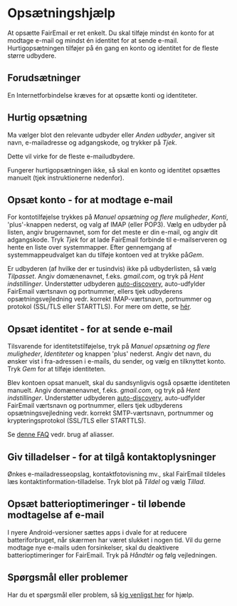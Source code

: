 # Opsætningshjælp

At opsætte FairEmail er ret enkelt. Du skal tilføje mindst én konto for at modtage e-mail og mindst én identitet for at sende e-mail. Hurtigopsætningen tilføjer på én gang en konto og identitet for de fleste større udbydere.

## Forudsætninger

En Internetforbindelse kræves for at opsætte konti og identiteter.

## Hurtig opsætning

Ma vælger blot den relevante udbyder eller *Anden udbyder*, angiver sit navn, e-mailadresse og adgangskode, og trykker på *Tjek*.

Dette vil virke for de fleste e-mailudbydere.

Fungerer hurtigopsætningen ikke, så skal en konto og identitet opsættes manuelt (tjek instruktionerne nedenfor).

## Opsæt konto - for at modtage e-mail

For kontotilføjelse trykkes på *Manuel opsætning og flere muligheder*, *Konti*, 'plus'-knappen nederst, og valg af IMAP (eller POP3). Vælg en udbyder på listen, angiv brugernavnet, som for det meste er din e-mail, og angiv dit adgangskode. Tryk *Tjek* for at lade FairEmail forbinde til e-mailserveren og hente en liste over systemmapper. Efter gennemgang af systemmappeudvalget kan du tilføje kontoen ved at trykke på*Gem*.

Er udbyderen (af hvilke der er tusindvis) ikke på udbyderlisten, så vælg *Tilpasset*. Angiv domænenavnet, f.eks. *gmail.com*, og tryk på *Hent indstillinger*. Understøtter udbyderen [auto-discovery](https://tools.ietf.org/html/rfc6186), auto-udfylder FairEmail værtsnavn og portnummer, ellers tjek udbyderens opsætningsvejledning vedr. korrekt IMAP-værtsnavn, portnummer og protokol (SSL/TLS eller STARTTLS). For mere om dette, se [hér](https://github.com/34j/FairEmailFree/blob/master/FAQ.md#authorizing-accounts).

## Opsæt identitet - for at sende e-mail

Tilsvarende for identitetstilføjelse, tryk på *Manuel opsætning og flere muligheder*, *Identiteter* og knappen 'plus' nederst. Angiv det navn, du ønsker vist i fra-adressen i e-mails, du sender, og vælg en tilknyttet konto. Tryk *Gem* for at tilføje identiteten.

Blev kontoen opsat manuelt, skal du sandsynligvis også opsætte identiteten manuelt. Angiv domænenavnet, f.eks. *gmail.com*, og tryk på *Hent indstillinger*. Understøtter udbyderen [auto-discovery](https://tools.ietf.org/html/rfc6186), auto-udfylder FairEmail værtsnavn og portnummer, ellers tjek udbyderens opsætningsvejledning vedr. korrekt SMTP-værtsnavn, portnummer og krypteringsprotokol (SSL/TLS eller STARTTLS).

Se [denne FAQ](https://github.com/34j/FairEmailFree/blob/master/FAQ.md#FAQ9) vedr. brug af aliasser.

## Giv tilladelser - for at tilgå kontaktoplysninger

Ønkes e-mailadresseopslag, kontaktfotovisning mv., skal FairEmail tildeles læs kontaktinformation-tilladelse. Tryk blot på *Tildel* og vælg *Tillad*.

## Opsæt batterioptimeringer - til løbende modtagelse af e-mail

I nyere Android-versioner sættes apps i dvale for at reducere batteriforbruget, når skærmen har været slukket i nogen tid. Vil du gerne modtage nye e-mails uden forsinkelser, skal du deaktivere batterioptimeringer for FairEmail. Tryk på *Håndtér* og følg vejledningen.

## Spørgsmål eller problemer

Har du et spørgsmål eller problem, så [kig venligst her](https://github.com/34j/FairEmailFree/blob/master/FAQ.md) for hjælp.